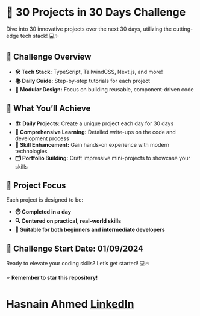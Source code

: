 # 🚀 30 Projects in 30 Days Challenge  
Dive into 30 innovative projects over the next 30 days, utilizing the cutting-edge tech stack! 💻✨

## 🎯 Challenge Overview
- **🛠️ Tech Stack:** TypeScript, TailwindCSS, Next.js, and more!
- **📚 Daily Guide:** Step-by-step tutorials for each project
- **🧩 Modular Design:** Focus on building reusable, component-driven code

## 🌟 What You’ll Achieve
- **🏗️ Daily Projects:** Create a unique project each day for 30 days
- **📝 Comprehensive Learning:** Detailed write-ups on the code and development process
- **💪 Skill Enhancement:** Gain hands-on experience with modern technologies
- **🗂️ Portfolio Building:** Craft impressive mini-projects to showcase your skills

## 🎨 Project Focus
Each project is designed to be:

- **⏱️ Completed in a day**
- **🔍 Centered on practical, real-world skills**
- **🚀 Suitable for both beginners and intermediate developers**

## 📅 Challenge Start Date: 01/09/2024

Ready to elevate your coding skills? Let’s get started! 💻🔥

⭐ **Remember to star this repository!**

# Hasnain Ahmed [LinkedIn](https://www.linkedin.com/in/hasnainahmed90s/)
